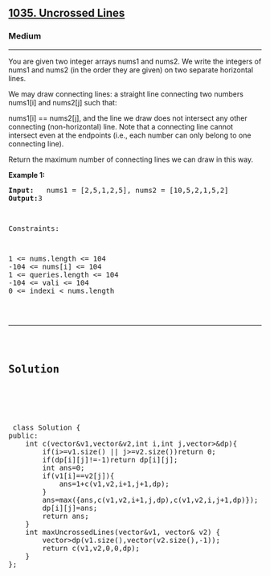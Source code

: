 
<h2><a href="https://leetcode.com/problems/uncrossed-lines/description/">1035. Uncrossed Lines</a></h2>
<h3>Medium</h3>
<hr>
<div><p>
You are given two integer arrays nums1 and nums2. We write the integers of nums1 and nums2 (in the order they are given) on two separate horizontal lines.

We may draw connecting lines: a straight line connecting two numbers nums1[i] and nums2[j] such that:

nums1[i] == nums2[j], and
the line we draw does not intersect any other connecting (non-horizontal) line.
Note that a connecting line cannot intersect even at the endpoints (i.e., each number can only belong to one connecting line).

Return the maximum number of connecting lines we can draw in this way.
</p>


<p><strong>Example 1:</strong></p>
<pre><strong>Input:</strong>   nums1 = [2,5,1,2,5], nums2 = [10,5,2,1,5,2]
<strong>Output:</strong>3
</pre>
<pre>

Constraints:
<pre>
1 <= nums.length <= 104
-104 <= nums[i] <= 104
1 <= queries.length <= 104
-104 <= vali <= 104
0 <= indexi < nums.length
</pre>
<hr>
 <h2><strong><b>Solution</b></strong></h2>
 <br>
 <pre>
 class Solution {
public:
    int c(vector<int>&v1,vector<int>&v2,int i,int j,vector<vector<int>>&dp){
        if(i>=v1.size() || j>=v2.size())return 0;
        if(dp[i][j]!=-1)return dp[i][j];
        int ans=0;
        if(v1[i]==v2[j]){
            ans=1+c(v1,v2,i+1,j+1,dp);
        }
        ans=max({ans,c(v1,v2,i+1,j,dp),c(v1,v2,i,j+1,dp)});
        dp[i][j]=ans;
        return ans;
    }
    int maxUncrossedLines(vector<int>&v1, vector<int>& v2) {
        vector<vector<int>>dp(v1.size(),vector<int>(v2.size(),-1));
        return c(v1,v2,0,0,dp);
    }
};
 </pre>

